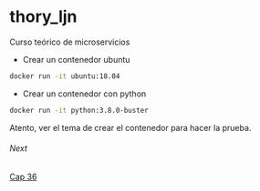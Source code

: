 # thory_ljn
Curso teórico de microservicios

* Crear un contenedor ubuntu
```bash
docker run -it ubuntu:18.04
```

* Crear un contenedor con python
```bash
docker run -it python:3.8.0-buster
```

Atento, ver el tema de crear el contenedor para hacer la prueba.

###### Next
[Cap 36](https://www.udemy.com/course/curso-practico-de-docker-y-microservicios-desde-cero/learn/lecture/17251706#questions)
